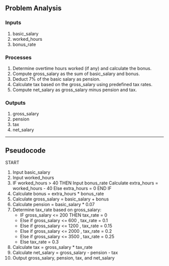 ## Problem Analysis

### Inputs
1. basic_salary
2. worked_hours
3. bonus_rate

### Processes
1. Determine overtime hours worked (if any) and calculate the bonus.
2. Compute gross_salary as the sum of basic_salary and bonus.
3. Deduct 7% of the basic salary as pension.
4. Calculate tax based on the gross_salary using predefined tax rates.
5. Compute net_salary as gross_salary minus pension and tax.

### Outputs
1. gross_salary
2. pension
3. tax
4. net_salary

---

## Pseudocode

START
1. Input basic_salary
2. Input worked_hours
3. IF worked_hours > 40 THEN
      Input bonus_rate
      Calculate extra_hours = worked_hours - 40
   Else
      extra_hours = 0
   END IF
4. Calculate bonus = extra_hours * bonus_rate
5. Calculate gross_salary = basic_salary + bonus
6. Calculate pension = basic_salary * 0.07
7. Determine tax_rate based on gross_salary:
   - IF gross_salary <= 200 THEN tax_rate = 0
   - Else if gross_salary <= 600 , tax_rate = 0.1
   - Else if gross_salary <= 1200 , tax_rate = 0.15
   - Else if gross_salary <= 2000 , tax_rate = 0.2
   - Else if gross_salary <= 3500 , tax_rate = 0.25
   - Else tax_rate = 0.3
8. Calculate tax = gross_salary * tax_rate
9. Calculate net_salary = gross_salary - pension - tax
10. Output gross_salary, pension, tax, and net_salary

